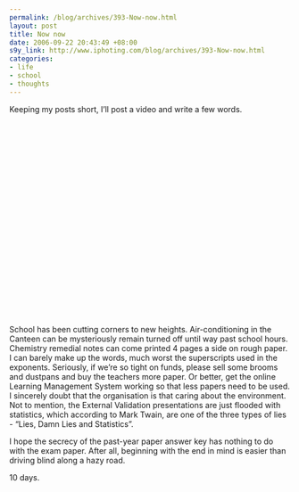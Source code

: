 ```yaml
--- 
permalink: /blog/archives/393-Now-now.html
layout: post
title: Now now
date: 2006-09-22 20:43:49 +08:00
s9y_link: http://www.iphoting.com/blog/archives/393-Now-now.html
categories: 
- life
- school
- thoughts
---
```

<p class="whiteline"><p>Keeping my posts short, I&#8217;ll post a video and write a few words.</p>
</p><p class="whiteline"><p><object width="425" height="350"><param name="movie" value="http://www.youtube.com/v/5ixTtWR3PLI"></param><param name="wmode" value="transparent"></param><embed src="http://www.youtube.com/v/5ixTtWR3PLI" type="application/x-shockwave-flash" wmode="transparent" width="425" height="350"></embed></object></p>
</p><p class="whiteline"><p>School has been cutting corners to new heights. Air-conditioning in the Canteen can be mysteriously remain turned off until way past school hours. Chemistry remedial notes can come printed 4 pages a side on rough paper. I can barely make up the words, much worst the superscripts used in the exponents. Seriously, if we&#8217;re so tight on funds, please sell some brooms and dustpans and buy the teachers more paper. Or better, get the online Learning Management System working so that less papers need to be used. I sincerely doubt that the organisation is that caring about the environment. Not to mention, the External Validation presentations are just flooded with statistics, which according to Mark Twain, are one of the three types of lies - &#8220;Lies, Damn Lies and Statistics&#8221;.</p>
</p><p class="whiteline"><p>I hope the secrecy of the past-year paper answer key has nothing to do with the exam paper. After all, beginning with the end in mind is easier than driving blind along a hazy road.</p>
</p><p class="break"><p>10 days.</p></p>
